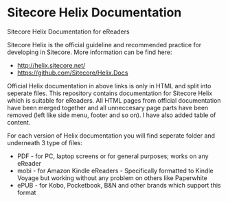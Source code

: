 # Sitecore Helix Documentation
Sitecore Helix Documentation for eReaders

Sitecore Helix is the official guideline and recommended practice for developing in Sitecore.
More information can be find here:
- http://helix.sitecore.net/
- https://github.com/Sitecore/Helix.Docs

Official Helix documentation in above links is only in HTML and split into seperate files.
This repository contains documentation for Sitecore Helix which is suitable for eReaders.
All HTML pages from official documentation have been merged together and all unneccesary page parts have been removed (left like side menu, footer and so on). I have also added table of content.

For each version of Helix documentation you will find seperate folder and underneath 3 type of files:
- PDF - for PC, laptop screens or for general purposes; works on any eReader
- mobi - for Amazon Kindle eReaders - Specifically formatted to Kindle Voyage but working without any problem on others like Paperwhite
- ePUB - for Kobo, Pocketbook, B&N and other brands which support this format
